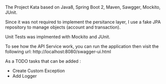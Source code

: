 The Project Kata based on Java8, Spring Boot 2, Maven, Sawgger, Mockito, JUnit.

Since it was not required to implement the persitance layer, I use a fake 
JPA repository to manage objects (account and transaction).

Unit Tests was implmented with Mockito and JUnit.

To see how the API Service work, you can run the application then visit 
the following url: http://localhost:8080/swagger-ui.html

As a TODO tasks that can be added :
* Create Custom Exception 
* Add Logger